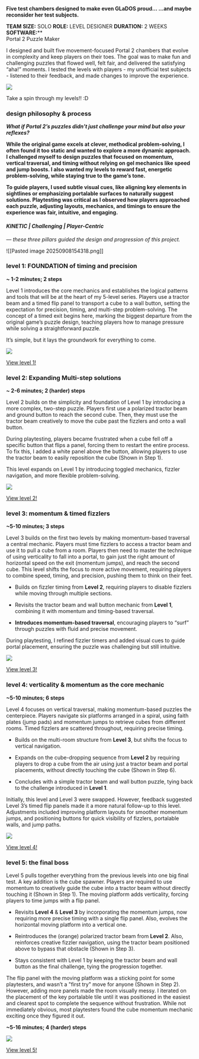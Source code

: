 **Five test chambers designed to make even GLaDOS proud… …and maybe reconsider her test subjects.**


**TEAM SIZE:** SOLO
**ROLE:** LEVEL DESIGNER
**DURATION:** 2 WEEKS
**SOFTWARE:****  
Portal 2 Puzzle Maker

I designed and built five movement-focused Portal 2 chambers that evolve in complexity and keep players on their toes. The goal was to make fun and challenging puzzles that flowed well, felt fair, and delivered the satisfying “aha!” moments. I tested the levels with players - my unofficial test subjects - listened to their feedback, and made changes to improve the experience.

  
![](https://images.squarespace-cdn.com/content/v1/650025cd534c68370415bea9/b1bfedf0-0078-46c7-a2b2-ebf6492201e1/epic+portal+trailer.gif)

Take a spin through my levels!! :D


### **design philosophy & process**

**_What if Portal 2’s puzzles didn’t just challenge your mind but also your reflexes?_**

**While the original game excels at clever, methodical problem-solving, I often found it too static and wanted to explore a more dynamic approach. I challenged myself to design puzzles that focused on momentum, vertical traversal, and timing without relying on gel mechanics like speed and jump boosts. I also wanted my levels to reward fast, energetic problem-solving, while staying true to the game’s tone.**

**To guide players, I used subtle visual cues, like aligning key elements in sightlines or emphasizing portalable surfaces to naturally suggest solutions. Playtesting was critical as I observed how players approached each puzzle, adjusting layouts, mechanics, and timings to ensure the experience was fair, intuitive, and engaging.**

#### **_KINETIC | Challenging | Player-Centric_**

_— these three pillars guided the design and progression of this project._


![[Pasted image 20250908154318.png]]



### **level 1:** **FOUNDATION of timing and precision**

**~ 1-2 minutes; 2 steps**

Level 1 introduces the core mechanics and establishes the logical patterns and tools that will be at the heart of my 5-level series. Players use a tractor beam and a timed flip panel to transport a cube to a wall button, setting the expectation for precision, timing, and multi-step problem-solving. The concept of a timed exit begins here, marking the biggest departure from the original game’s puzzle design, teaching players how to manage pressure while solving a straightforward puzzle.

It’s simple, but it lays the groundwork for everything to come.

![](https://images.squarespace-cdn.com/content/v1/650025cd534c68370415bea9/16632511-5f86-4d32-8aaf-0889edb6c57b/1portal_isometric.png)

[View level 1!](https://steamcommunity.com/sharedfiles/filedetails/?id=2958104395)


### **level 2: Expanding Multi-step solutions**

**~ 2-6 minutes; 2 (harder) steps**

Level 2 builds on the simplicity and foundation of Level 1 by introducing a more complex, two-step puzzle. Players first use a polarized tractor beam and ground button to reach the second cube. Then, they must use the tractor beam creatively to move the cube past the fizzlers and onto a wall button.

During playtesting, players became frustrated when a cube fell off a specific button that flips a panel, forcing them to restart the entire process. To fix this, I added a white panel above the button, allowing players to use the tractor beam to easily reposition the cube (Shown in Step 1).

This level expands on Level 1 by introducing toggled mechanics, fizzler navigation, and more flexible problem-solving.

![](https://images.squarespace-cdn.com/content/v1/650025cd534c68370415bea9/1f0136d5-1cf3-443a-8190-00e844743bc4/2portal_isometric.png)

[View level 2!](https://steamcommunity.com/sharedfiles/filedetails/?id=2958105153)


### **level 3: momentum & timed fizzlers**

**~5-10 minutes; 3 steps**

Level 3 builds on the first two levels by making momentum-based traversal a central mechanic. Players must time fizzlers to access a tractor beam and use it to pull a cube from a room. Players then need to master the technique of using verticality to fall into a portal, to gain just the right amount of horizontal speed on the exit (momentum jumps), and reach the second cube. This level shifts the focus to more active movement, requiring players to combine speed, timing, and precision, pushing them to think on their feet.

- Builds on fizzler timing from **Level 2**, requiring players to disable fizzlers while moving through multiple sections.
    
- Revisits the tractor beam and wall button mechanic from **Level 1**, combining it with momentum and timing-based traversal.
    
- **Introduces momentum-based traversal**, encouraging players to “surf” through puzzles with fluid and precise movement.
    

During playtesting, I refined fizzler timers and added visual cues to guide portal placement, ensuring the puzzle was challenging but still intuitive.

![](https://images.squarespace-cdn.com/content/v1/650025cd534c68370415bea9/ff965a07-2998-4d8c-9002-f9451c670429/3portal_isometric.png)

[View level 3!](https://steamcommunity.com/sharedfiles/filedetails/?id=2962047712)




### **level 4: verticality & momentum as the core mechanic**

**~5-10 minutes; 6 steps**

Level 4 focuses on vertical traversal, making momentum-based puzzles the centerpiece. Players navigate six platforms arranged in a spiral, using faith plates (jump pads) and momentum jumps to retrieve cubes from different rooms. Timed fizzlers are scattered throughout, requiring precise timing.

- Builds on the multi-room structure from **Level 3**, but shifts the focus to vertical navigation.
    
- Expands on the cube-dropping sequence from **Level 2** by requiring players to drop a cube from the air using just a tractor beam and portal placements, without directly touching the cube (Shown in Step 6).
    
- Concludes with a simple tractor beam and wall button puzzle, tying back to the challenge introduced in **Level 1**.
    

Initially, this level and Level 3 were swapped. However, feedback suggested Level 3’s timed flip panels made it a more natural follow-up to this level. Adjustments included improving platform layouts for smoother momentum jumps, and positioning buttons for quick visibility of fizzlers, portalable walls, and jump paths.  

![](https://images.squarespace-cdn.com/content/v1/650025cd534c68370415bea9/9bc24c92-2500-4a33-a8e4-38f88f3397aa/4portal_isometric.png)

[View level 4!](https://steamcommunity.com/sharedfiles/filedetails/?id=2958280459)



### **level 5: the final boss**

Level 5 pulls together everything from the previous levels into one big final test. A key addition is the cube spawner. Players are required to use momentum to creatively guide the cube into a tractor beam without directly touching it (Shown in Step 1). The moving platform adds verticality, forcing players to time jumps with a flip panel.

- Revisits **Level 4** & **Level 3** by incorporating the momentum jumps, now requiring more precise timing with a single flip panel. Also, evolves the horizontal moving platform into a vertical one.
    
- Reintroduces the (orange) polarized tractor beam from **Level 2**. Also, reinforces creative fizzler navigation, using the tractor beam positioned above to bypass that obstacle (Shown in Step 3).
    
- Stays consistent with Level 1 by keeping the tractor beam and wall button as the final challenge, tying the progression together.
    

The flip panel with the moving platform was a sticking point for some playtesters, and wasn’t a "first try" move for anyone (Shown in Step 2). However, adding more panels made the room visually messy. I iterated on the placement of the key portalable tile until it was positioned in the easiest and clearest spot to complete the sequence without frustration. While not immediately obvious, most playtesters found the cube momentum mechanic exciting once they figured it out.  

**~5-16 minutes; 4 (harder) steps**

![](https://images.squarespace-cdn.com/content/v1/650025cd534c68370415bea9/4c28ea8f-2504-4b72-bcfb-262deff28399/5portal_isometric.png)

[View level 5!](https://steamcommunity.com/sharedfiles/filedetails/?id=2958281589)